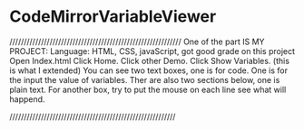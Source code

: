 # CodeMirrorVariableViewer
////////////////////////////////////////////////////////////
One of the part IS MY PROJECT: Language: HTML, CSS, javaScript, got good grade on this project
Open Index.html
Click Home.
Click other Demo.
Click Show Variables. (this is what I extended)
You can see two text boxes, one is for code. One is for the input the value of variables.
Ther are also two sections below, one is plain text. For another box, try to put the mouse on each line see what will happend.

//////////////////////////////////////////////////////////
